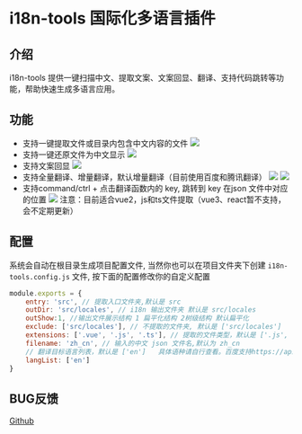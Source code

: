 # i18n-tools 国际化多语言插件

## 介绍

i18n-tools 提供一键扫描中文、提取文案、文案回显、翻译、支持代码跳转等功能，帮助快速生成多语言应用。

## 功能

- 支持一键提取文件或目录内包含中文内容的文件
![](http://qiniu.sponges.cn/note/2023/02/17/20230217234155.gif)
- 支持一键还原文件为中文显示
![](http://qiniu.sponges.cn/note/2023/02/17/20230217234407.gif)
- 支持文案回显
![](http://qiniu.sponges.cn/note/2023/02/17/20230217234638.png)
- 支持全量翻译、增量翻译，默认增量翻译（目前使用百度和腾讯翻译）
![](http://qiniu.sponges.cn/note/2023/02/17/20230217235023.png)
![](http://qiniu.sponges.cn/note/2023/02/17/20230217234904.png)
- 支持command/ctrl + 点击翻译函数内的 key, 跳转到 key 在json 文件中对应的位置
![](http://qiniu.sponges.cn/note/2023/02/17/20230217234532.gif)
注意：目前适合vue2，js和ts文件提取（vue3、react暂不支持，会不定期更新）

## 配置

系统会自动在根目录生成项目配置文件, 当然你也可以在项目文件夹下创建 `i18n-tools.config.js` 文件, 按下面的配置修改你的自定义配置

```js
module.exports = {
    entry: 'src', // 提取入口文件夹,默认是 src
    outDir: 'src/locales', // i18n 输出文件夹 默认是 src/locales
    outShow:1, //输出文件展示结构 1 扁平化结构 2树级结构 默认扁平化
    exclude: ['src/locales'], // 不提取的文件夹, 默认是 ['src/locales']
    extensions: ['.vue', '.js', '.ts'], // 提取的文件类型，默认是 ['.js', '.vue', '.ts']
    filename: 'zh_cn', // 输入的中文 json 文件名,默认为 zh_cn
    // 翻译目标语言列表，默认是 ['en']   具体语种请自行查看。百度支持https://api.fanyi.baidu.com/doc/21，腾讯支持：en（英语）、ja（日语）、ko（韩语）、fr（法语）、es（西班牙语）、it（意大利语）、de（德语）、tr（土耳其语）、ru（俄语）、pt（葡萄牙语）、vi（越南语）、id（印尼语）、th（泰语）、ms（马来语）注意：使用不同的翻译接口，需要更换对应的语言编码
    langList: ['en']
}
```
## BUG反馈

[Github](https://github.com/oorzc/i18n-tools/issues)
